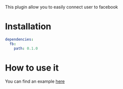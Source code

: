 This plugin allow you to easily connect user to facebook

# Installation
```yaml
dependencies:
  fb:
    path: 0.1.0
```
# How to use it 
You can find an example [here](https://github.com/leftyio/facebook/blob/master/example/)

